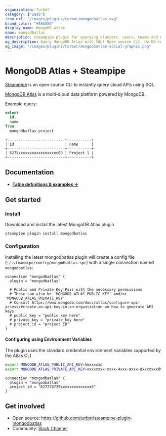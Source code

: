 ```yaml
---
organization: Turbot
category: ["SaaS"]
icon_url: "/images/plugins/turbot/mongodbatlas.svg"
brand_color: "#58AA50"
display_name: MongoDB Atlas
name: mongodbatlas
description: Steampipe plugin for querying clusters, users, teams and more from MongoDB Atlas.
og_description: Query MongoDB Atlas with SQL! Open source CLI. No DB required.
og_image: "/images/plugins/turbot/mongodbatlas-social-graphic.png"
---
```


# MongoDB Atlas + Steampipe

[Steampipe](https://steampipe.io) is an open source CLI to instantly query cloud APIs using SQL.

[MongoDB Atlas](https://www.mongodb.com/atlas) is a multi-cloud data platform powered by MongoDB.

Example query:

```sql
select
  id,
  name
from
  mongodbatlas_project
```

```
+--------------------------+-----------+
| id                       | name      |
+--------------------------+-----------+
| 6272xxxxxxxxxxxxxxxxec00 | Project 1 |
+--------------------------+-----------+
```

## Documentation

- **[Table definitions & examples →](/plugins/turbot/mongodbatlas/tables)**

## Get started

### Install

Download and install the latest MongoDB Atlas plugin

```bash
steampipe plugin install mongodbatlas
```

### Configuration

Installing the latest mongodbatlas plugin will create a config file (`~/.steampipe/config/mongodbatlas.spc`) with a single connection named `mongodbatlas`:

```hcl
connection "mongodbatlas" {
  plugin = "mongodbatlas"

  # Public and Private Key Pair with the necessary permissions
  # These can also be 'MONGODB_ATLAS_PUBLIC_KEY' and/or 'MONGODB_ATLAS_PRIVATE_KEY'
  # Consult https://www.mongodb.com/docs/atlas/configure-api-access/#create-an-api-key-in-an-organization on how to generate API keys
  # public_key = "public key here"
  # private_key = "private key here"
  # project_id = "project ID"
}

```

#### Configuring using Environment Variables

The plugin uses the standard credential environment variables supported by the Atlas CLI

```bash
export MONGODB_ATLAS_PUBLIC_API_KEY=hnxxxxxo
export MONGODB_ATLAS_PRIVATE_API_KEY=xxxxxxxx-xxxx-4xxx-axxx-dxxxxxxxd9fc
```

```hcl
connection "mongodbatlas" {
  plugin = "mongodbatlas"
  project_id = "627278725xxxxxxxxxxxxxx0"
}
```

## Get involved

- Open source: https://github.com/turbot/steampipe-plugin-mongodbatlas
- Community: [Slack Channel](https://steampipe.io/community/join)
